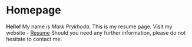 # Homepage

**Hello!**
My name is _Mark Prykhoda_. This is my resume page.
Visit my website - [Resume](https://tmatrix.github.io/homepage/)
Should you need any further information, please do not hesitate to contact me.
